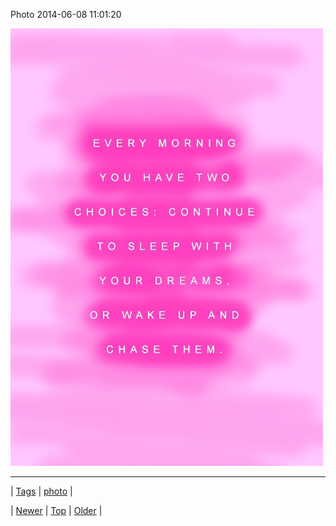 <!--
title: Photo 2014-06-08 11
date: 2020-06-28T15:27:00.319Z
tags: photo
-->


Photo 2014-06-08 11:01:20

![](88163385185-0.jpg)

<!--BOTTOM-POST-NAVIGATION-->
---

| [Tags](tags.md) | [photo](tag-photo.md) |

| [Newer](88152754060.md) | [Top](index.md) | [Older](88176710697.md) |
